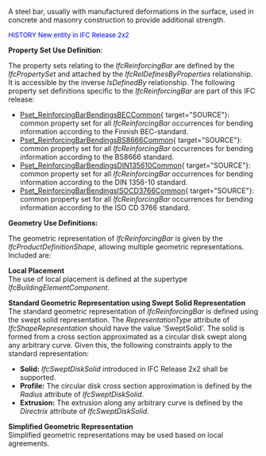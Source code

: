 ﻿A steel bar, usually with manufactured deformations in the surface, used in concrete and masonry construction to provide additional strength.

> <font color="#0000ff" size="-1">
HISTORY New entity in IFC
Release 2x2 </font>

****Property Set Use Definition****:

The property sets relating to the _IfcReinforcingBar_ are defined by the _IfcPropertySet_ and attached by the _IfcRelDefinesByProperties_ relationship. It is accessible by the inverse _IsDefinedBy_ relationship. The following property set definitions specific to the _IfcReinforcingBar_ are part of this IFC release:

* [Pset_ReinforcingBarBendingsBECCommon](../../psd/IfcStructuralElementsDomain/Pset_ReinforcingBarBendingsBECCommon.xml){ target="SOURCE"}: common property set for all _IfcReinforcingBar_ occurrences for bending information according to the Finnish BEC-standard. 
* [Pset_ReinforcingBarBendingsBS8666Common](../../psd/IfcStructuralElementsDomain/Pset_ReinforcingBarBendingsBS8666Common.xml){ target="SOURCE"}: common property set for all _IfcReinforcingBar_ occurrences for bending information according to the BS8666 standard. 
* [Pset_ReinforcingBarBendingsDIN135610Common](../../psd/IfcStructuralElementsDomain/Pset_ReinforcingBarBendingsDIN135610Common.xml){ target="SOURCE"}: common property set for all _IfcReinforcingBar_ occurrences for bending information according to the DIN 1356-10 standard. 
* [Pset_ReinforcingBarBendingsISOCD3766Common](../../psd/IfcStructuralElementsDomain/Pset_ReinforcingBarBendingsISOCD3766Common.xml){ target="SOURCE"}: common property set for all _IfcReinforcingBar_ occurrences for bending information according to the ISO CD 3766 standard. 

**Geometry Use Definitions:**

The geometric representation of _IfcReinforcingBar_ is given by the _IfcProductDefinitionShape_, allowing multiple geometric representations. Included are:

**Local Placement**  
The use of local placement is defined at the supertype _IfcBuildingElementComponent_.

**Standard Geometric Representation using Swept Solid
Representation**  
The standard geometric representation of _IfcReinforcingBar_ is defined using the swept solid representation. The _RepresentationType_ attribute of _IfcShapeRepresentation_ should have the value 'SweptSolid'. The solid is formed from a cross section approximated as a circular disk swept along any arbitrary curve. Given this, the following constraints apply to the standard representation:

* **Solid:** _IfcSweptDiskSolid_ introduced in IFC Release 2x2 shall be supported. 
* **Profile:** The circular disk cross section approximation is defined by the _Radius_ attribute of _IfcSweptDiskSolid_. 
* **Extrusion:** The extrusion along any arbitrary curve is defined by the _Directrix_ attribute of _IfcSweptDiskSolid_. 

**Simplified Geometric Representation**  
Simplified geometric representations may be used based on local agreements.
